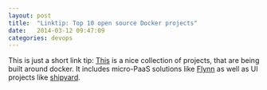 ```yaml
---
layout: post
title:  "Linktip: Top 10 open source Docker projects"
date:   2014-03-12 09:47:09
categories: devops
---
```


This is just a short link tip:
[This](http://www.centurylinklabs.com/top-10-open-source-docker-projects/) is a nice collection of projects, that are being built around docker.
It includes micro-PaaS solutions like [Flynn](https://flynn.io/) as well
as UI projects like [shipyard](https://github.com/shipyard/shipyard).
